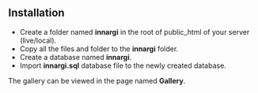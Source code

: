 ## Installation
 - Create a folder named **innargi** in the root of public_html of your server (live/local).
 - Copy all the files and folder to the **innargi** folder.
 - Create a database named **innargi**.
 - Import **innargi.sql** database file to the newly created database.

The gallery can be viewed in the page named **Gallery**.